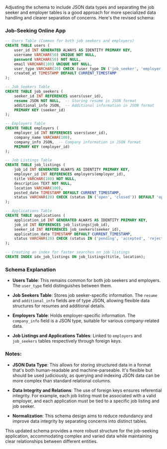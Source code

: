 Adjusting the schema to include JSON data types and separating the job seeker and employer tables is a good approach for more specialized data handling and clearer separation of concerns. Here's the revised schema:

### Job-Seeking Online App

```sql
-- Users Table (Common for both job seekers and employers)
CREATE TABLE users (
    user_id INT GENERATED ALWAYS AS IDENTITY PRIMARY KEY,
    username VARCHAR(50) UNIQUE NOT NULL,
    password VARCHAR(50) NOT NULL,
    email VARCHAR(100) UNIQUE NOT NULL,
    user_type VARCHAR(20) CHECK (user_type IN ('job_seeker', 'employer')) NOT NULL,
    created_at TIMESTAMP DEFAULT CURRENT_TIMESTAMP
);

-- Job Seekers Table
CREATE TABLE job_seekers (
    seeker_id INT REFERENCES users(user_id),
    resume JSON NOT NULL,  -- Storing resume in JSON format
    additional_info JSON,  -- Additional information in JSON format
    PRIMARY KEY (seeker_id)
);

-- Employers Table
CREATE TABLE employers (
    employer_id INT REFERENCES users(user_id),
    company_name VARCHAR(100),
    company_info JSON,  -- Company information in JSON format
    PRIMARY KEY (employer_id)
);

-- Job Listings Table
CREATE TABLE job_listings (
    job_id INT GENERATED ALWAYS AS IDENTITY PRIMARY KEY,
    employer_id INT REFERENCES employers(employer_id),
    title VARCHAR(100) NOT NULL,
    description TEXT NOT NULL,
    location VARCHAR(100),
    posted_date TIMESTAMP DEFAULT CURRENT_TIMESTAMP,
    status VARCHAR(20) CHECK (status IN ('open', 'closed')) DEFAULT 'open'
);

-- Applications Table
CREATE TABLE applications (
    application_id INT GENERATED ALWAYS AS IDENTITY PRIMARY KEY,
    job_id INT REFERENCES job_listings(job_id),
    seeker_id INT REFERENCES job_seekers(seeker_id),
    application_date TIMESTAMP DEFAULT CURRENT_TIMESTAMP,
    status VARCHAR(20) CHECK (status IN ('pending', 'accepted', 'rejected')) DEFAULT 'pending'
);

-- Creating an index for faster searches on job listings
CREATE INDEX idx_job_listings ON job_listings(title, location);

```

### Schema Explanation

- **Users Table**: This remains common for both job seekers and employers. The `user_type` field distinguishes between them.

- **Job Seekers Table**: Stores job seeker-specific information. The `resume` and `additional_info` fields are of type JSON, allowing flexible data structures for resumes and additional details.

- **Employers Table**: Holds employer-specific information. The `company_info` field is a JSON type, suitable for various company-related data.

- **Job Listings and Applications Tables**: Linked to `employers` and `job_seekers` tables respectively through foreign keys.

### Notes:

- **JSON Data Type**: This allows for storing structured data in a format that's both human-readable and machine-parseable. It's flexible but should be used judiciously, as querying and indexing JSON data can be more complex than standard relational columns.
  
- **Data Integrity and Relations**: The use of foreign keys ensures referential integrity. For example, each job listing must be associated with a valid employer, and each application must be tied to a specific job listing and job seeker.

- **Normalization**: This schema design aims to reduce redundancy and improve data integrity by separating concerns into distinct tables.

This updated schema provides a more robust structure for the job-seeking application, accommodating complex and varied data while maintaining clear relationships between different entities.